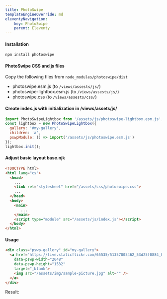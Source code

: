 ```yaml
---
title: PhotoSwipe
templateEngineOverride: md
eleventyNavigation:
    key: PhotoSwipe
    parent: Eleventy
---
```

#### Installation
```html
npm install photoswipe
```

#### PhotoSwipe CSS and js files
Copy the following files from `node_modules/photoswipe/dist`
- photoswipe.esm.js (to `/views/assests/js/`)
- photoswipe-lightbox.esm.js (to `/views/assests/js/`)
- photoswipe.css (to `/views/assests/css/`)

#### Create index.js with initialization in /views/assets/js/
```js
import PhotoSwipeLightbox from '/assets/js/photoswipe-lightbox.esm.js'; 
const lightbox = new PhotoSwipeLightbox({
  gallery: '#my-gallery',
  children: 'a',
  pswpModule: () => import('/assets/js/photoswipe.esm.js') 
});
lightbox.init();
```

#### Adjust basic layout base.njk
```html
<!DOCTYPE html>
<html lang="cs">
  <head>
    ...
    <link rel="stylesheet" href="/assets/css/photoswipe.css">  
    ...
  </head>
  <body>
    <main>
       ...
    </main>
    <script type="module" src="/assets/js/index.js"></script> 
  </body>
</html>
```

#### Usage
```html
<div class="pswp-gallery" id="my-gallery">
  <a href="https://live.staticflickr.com/65535/51357005462_53d25f0884_k.jpg" 
    data-pswp-width="2048" 
    data-pswp-height="1532" 
    target="_blank">
    <img src="/assets/img/sample-picture.jpg" alt="" />
  </a>
</div>
```
Result:
<div class="pswp-gallery" id="my-gallery">
  <a href="https://live.staticflickr.com/65535/51357005462_53d25f0884_k.jpg" 
    data-pswp-width="2048" 
    data-pswp-height="1532" 
    target="_blank">
    <img src="/assets/img/sample-picture.jpg" alt="" />
  </a>
</div>